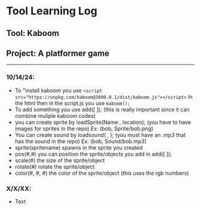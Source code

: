 # Tool Learning Log

## Tool: **Kaboom**

## Project: **A platformer game**

---

### 10/14/24:
* To "install kaboom you use `<script src="https://unpkg.com/kaboom@3000.0.1/dist/kaboom.js"></script>` In the html then in the script.js you use `kaboom();`
* To add something you use add([ ]); (this is really important since it can combine muliple kaboom codes)
* you can create sprite by loadSprite(Name , location); (you have to have images for sprites in the repo) Ex: (bob, Sprite/bob.png)
* You can create sound by loadsound( , ); (you must have an .mp3 that has the sound in the repo) Ex: (bob, Sound/bob.mp3)
* sprite(spritename) spawns in the sprite you created
* pos(#,#) you can position the sprite/objects you add in add([ ]);
* scale(#) the size of the sprite/object
* rotate(#) rotate the sprite/object
* color(#, #, #) the color of the sprite/object (this uses the rgb numbers)
### X/X/XX:
* Text


<!-- 
* Links you used today (websites, videos, etc)
* Things you tried, progress you made, etc
* Challenges, a-ha moments, etc
* Questions you still have
* What you're going to try next
-->
